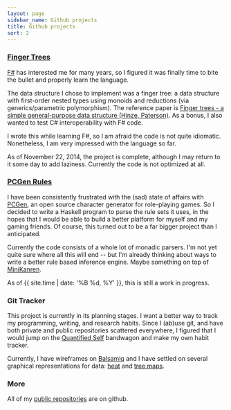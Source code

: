 ```yaml
---
layout: page
sidebar_name: Github projects
title: Github projects
sort: 2
---
```


### [Finger Trees](https://github.com/cantsin/fsharp-finger-trees)

[F#](http://fsharp.org/) has interested me for many years, so I figured it was finally time to bite the bullet and properly learn the language.

The data structure I chose to implement was a finger tree: a data structure with first-order nested types using monoids and reductions (via generics/parametric polymorphism). The reference paper is [Finger trees - a simple general-purpose data structure (Hinze, Paterson)](https://github.com/cantsin/fsharp-finger-trees/blob/master/reference/Finger%20trees%20-%20a%20simple%20general-purpose%20data%20structure%20(Hinze,%20Paterson).pdf?raw=true). As a bonus, I also wanted to test C# interoperability with F# code.

I wrote this while learning F#, so I am afraid the code is not quite idiomatic. Nonetheless, I am very impressed with the language so far.

As of November 22, 2014, the project is complete, although I may return to it some day to add laziness. Currently the code is not optimized at all.

### [PCGen Rules](https://github.com/gamelost/pcgen-rules)

I have been consistently frustrated with the (sad) state of affairs with [PCGen](http://pcgen.sourceforge.net/01_overview.php), an open source character generator for role-playing games. So I decided to write a Haskell program to parse the rule sets it uses, in the hopes that I would be able to build a better platform for myself and my gaming friends. Of course, this turned out to be a far bigger project than I anticipated.

Currently the code consists of a whole lot of monadic parsers. I'm not yet quite sure where all this will end -- but I'm already thinking about ways to write a better rule based inference engine. Maybe something on top of [MiniKanren](http://minikanren.org/).

As of {{ site.time | date: '%B %d, %Y' }}, this is still a work in progress.

### Git Tracker

This project is currently in its planning stages. I want a better way to track my programming, writing, and research habits. Since I (ab)use git, and have both private and public repositories scattered everywhere, I figured that I would jump on the [Quantified Self](http://quantifiedself.com/) bandwagon and make my own habit tracker.

Currently, I have wireframes on [Balsamiq](https://balsamiq.com/) and I have settled on several graphical representations for data: [heat](http://en.wikipedia.org/wiki/Heat_map) and [tree maps](http://en.wikipedia.org/wiki/Treemapping).

### More

All of my [public repositories](https://github.com/cantsin?tab=repositories) are on github.
